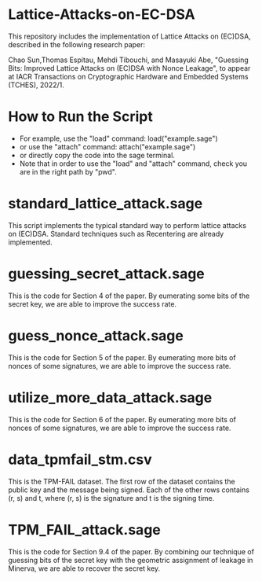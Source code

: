 # Lattice-Attacks-on-EC-DSA

This repository includes the implementation of Lattice Attacks on (EC)DSA, described in the following research paper:

Chao Sun,Thomas Espitau, Mehdi Tibouchi, and Masayuki Abe, "Guessing Bits: Improved Lattice Attacks on (EC)DSA with Nonce Leakage", to appear at
IACR Transactions on Cryptographic Hardware and Embedded Systems (TCHES), 2022/1. 

# How to Run the Script
- For example, use the "load" command: load("example.sage")
- or use the "attach" command: attach("example.sage")
- or directly copy the code into the sage terminal.
- Note that in order to use the "load" and "attach" command, check you are in the right path by "pwd".

# standard_lattice_attack.sage
This script implements the typical standard way to perform lattice attacks on (EC)DSA. Standard techniques such as Recentering are already implemented.

# guessing_secret_attack.sage
This is the code for Section 4 of the paper. By eumerating some bits of the secret key, we are able to improve the success rate.

# guess_nonce_attack.sage
This is the code for Section 5 of the paper. By eumerating more bits of nonces of some signatures, we are able to improve the success rate.

# utilize_more_data_attack.sage
This is the code for Section 6 of the paper. By eumerating more bits of nonces of some signatures, we are able to improve the success rate.

# data_tpmfail_stm.csv
This is the TPM-FAIL dataset. The first row of the dataset contains the
public key and the message being signed. Each of the other rows contains (r, s)  and  t, where (r, s) is the signature and t is the signing time.

# TPM_FAIL_attack.sage
This is the code for Section 9.4 of the paper. By combining our technique of guessing bits of the secret key with the geometric assignment of leakage in Minerva, we are able to recover the secret key.
